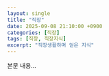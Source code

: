```yaml
---
layout: single
title: "직장"
date: 2025-09-08 21:10:00 +0900
categories: [직장]
tags: [직장, 직장지식]
excerpt: "직장생활하며 얻은 지식"
---
```

본문 내용...
